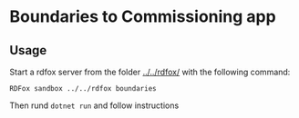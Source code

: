 # Boundaries to Commissioning app

## Usage

Start a rdfox server from the folder [../../rdfox/](../../rdfox) with the following command:

```
RDFox sandbox ../../rdfox boundaries
```

Then rund `dotnet run` and follow instructions
